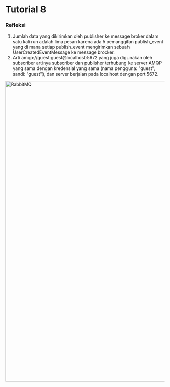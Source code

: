# Tutorial 8

### Refleksi
1. Jumlah data yang dikirimkan oleh publisher ke message broker dalam satu kali run adalah lima pesan karena ada 5 pemanggilan publish_event yang di mana setiap publish_event mengirimkan sebuah UserCreatedEventMessage ke message brocker.
2. Arti amqp://guest:guest@localhost:5672 yang juga digunakan oleh subscriber artinya subscriber dan publisher terhubung ke server AMQP yang sama dengan kredensial yang sama (nama pengguna: "guest", sandi: "guest"), dan server berjalan pada localhost dengan port 5672.

<img width="949" alt="RabbitMQ" src="https://github.com/RyanAfzal/tutorial_8_publisher/assets/137851158/d4aae02f-b2ff-439d-9a30-37c749bc848b">

